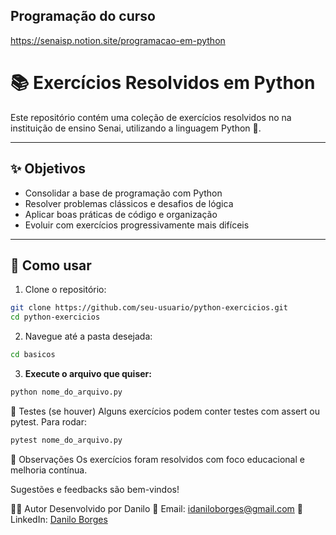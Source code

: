 ## Programação do curso
https://senaisp.notion.site/programacao-em-python


# 📚 Exercícios Resolvidos em Python

Este repositório contém uma coleção de exercícios resolvidos no na instituição de ensino Senai, utilizando a linguagem Python 🐍. 

---

## ✨ Objetivos

- Consolidar a base de programação com Python
- Resolver problemas clássicos e desafios de lógica
- Aplicar boas práticas de código e organização
- Evoluir com exercícios progressivamente mais difíceis

---

## 🚀 Como usar

1. Clone o repositório:
```bash
git clone https://github.com/seu-usuario/python-exercicios.git
cd python-exercicios
```
2. Navegue até a pasta desejada:
```bash
cd basicos
```

3. **Execute o arquivo que quiser:**
```bash
python nome_do_arquivo.py
```

🧪 Testes (se houver)
Alguns exercícios podem conter testes com assert ou pytest. Para rodar:
```bash
pytest nome_do_arquivo.py
```

📌 Observações
Os exercícios foram resolvidos com foco educacional e melhoria contínua.

Sugestões e feedbacks são bem-vindos!

👨‍💻 Autor
Desenvolvido por Danilo
📧 Email: idaniloborges@gmail.com
💼 LinkedIn: [Danilo Borges](https://www.linkedin.com/in/danilo-borges-dev-eng/)
